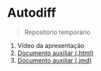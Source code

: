 # Autodiff
 > Repositório temporário

1. Vídeo da apresentação
1. [Documento auxiliar (.html)](http://mirandagil.github.io/autodiff/automatic-differentiation.html)
1. [Documento auxiliar (.jmd)](http://mirandagil.github.io/autodiff/automatic-differentiation.jmd)

